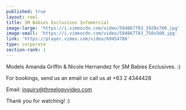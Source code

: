 ```yaml
---
published: true
layout: reel
title: SM Babies Exclusives Infomercial
image-large: 'https://i.vimeocdn.com/video/594867783_1920x700.jpg'
image-small: 'https://i.vimeocdn.com/video/594867783_750x500.jpg'
link: 'https://player.vimeo.com/video/69454786'
type: corporate
section-rank: 1
---
```

Models Amanda Griffin & Nicole Hernandez for SM Babies Exclusives. :) 

For bookings, send us an email or call us at +63 2 4344428

Email: inquiry@threelogyvideo.com

Thank you for watching! :)
